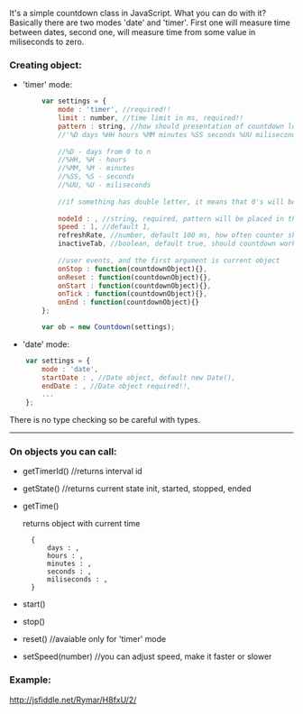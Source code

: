 It's a simple countdown class in JavaScript. What you can do with it? Basically there are two modes 'date' and 'timer'. First one will measure time between dates, second one, will measure time from some value in miliseconds to zero.

### Creating object:
- 'timer' mode:
```javascript       
        var settings = {
            mode : 'timer', //required!!
            limit : number, //time limit in ms, required!!
            pattern : string, //how should presentation of countdown look like, default 
            //'%D days %HH hours %MM minutes %SS seconds %UU miliseconds'
    
            //%D - days from 0 to n
            //%HH, %H - hours
            //%MM, %M - minutes
            //%SS, %S - seconds
            //%UU, %U - miliseconds
    
            //if something has double letter, it means that 0's will be put before, e.g. 12:04:02 instead of 12:4:2
    
            nodeId : , //string, required, pattern will be placed in this node
            speed : 1, //default 1,
            refreshRate, //number, default 100 ms, how often counter should be refreshed
            inactiveTab, //boolean, default true, should countdown work when tab is inactive
    
            //user events, and the first argument is current object
            onStop : function(countdownObject){}, 
            onReset : function(countdownObject){},
            onStart : function(countdownObject){},
            onTick : function(countdownObject){},
            onEnd : function(countdownObject){}
        };

        var ob = new Countdown(settings);
```
   

- 'date' mode:
```javascript
    var settings = {
        mode : 'date',
        startDate : , //Date object, default new Date(),
        endDate : , //Date object required!!, 
        ...
    };
```

There is no type checking so be careful with types.

-----------------------------------------------------------------------------

### On objects you can call:
- getTimerId() //returns interval id
- getState() //returns current state init, started, stopped, ended
- getTime()
  
  returns object with current time 

        {
            days : ,
            hours : ,
            minutes : ,
            seconds : ,
            miliseconds : ,
        } 

- start()
- stop()
- reset() //avaiable only for 'timer' mode
- setSpeed(number) //you can adjust speed, make it faster or slower
 
### Example:
http://jsfiddle.net/Rymar/H8fxU/2/
